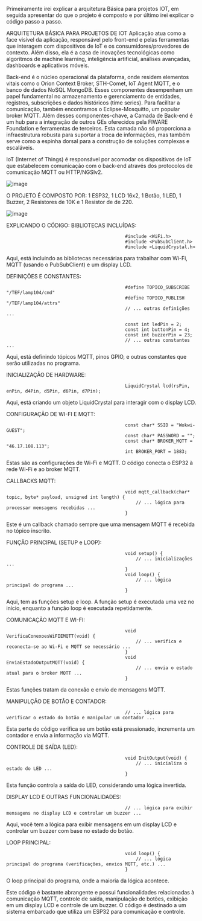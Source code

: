 Primeiramente irei explicar a arquitetura Básica para projetos IOT, em seguida apresentar do que o projeto é composto e por último irei explicar o código passo a passo. 

ARQUITETURA BÁSICA PARA PROJETOS DE IOT
Aplicação atua como a face visível da aplicação, responsável pelo front-end e pelas ferramentas que interagem com dispositivos de IoT e os consumidores/provedores de contexto. Além disso, ela é a casa de inovações tecnológicas como algoritmos de machine learning, inteligência artificial, análises avançadas, dashboards e aplicativos móveis.

Back-end é o núcleo operacional da plataforma, onde residem elementos vitais como o Orion Context Broker, STH-Comet, IoT Agent MQTT, e o banco de dados NoSQL MongoDB. Esses componentes desempenham um papel fundamental no armazenamento e gerenciamento de entidades, registros, subscrições e dados históricos (time series). Para facilitar a comunicação, também encontramos o Eclipse-Mosquitto, um popular broker MQTT. Além desses componentes-chave, a Camada de Back-end é um hub para a integração de outros GEs oferecidos pela FIWARE Foundation e ferramentas de terceiros. Esta camada não só proporciona a infraestrutura robusta para suportar a troca de informações, mas também serve como a espinha dorsal para a construção de soluções complexas e escaláveis.

IoT (Internet of Things) é responsável por acomodar os dispositivos de IoT que estabelecem comunicação com o back-end através dos protocolos de comunicação MQTT ou HTTP/NGSIv2.

![image](https://github.com/GDPMg/Sprint4-EDGE/assets/103905620/ea31ee72-ae7e-41e7-8931-a95928bb2371)

O PROJETO É COMPOSTO POR: 
1 ESP32, 1 LCD 16x2, 1 Botão, 1 LED, 1 Buzzer, 2 Resistores de 10K e 1 Resistor de de 220.

![image](https://github.com/GDPMg/Sprint4-EDGE/assets/103905620/27dbc57d-3d32-471b-9619-363f5812f0d0)

EXPLICANDO O CÓDIGO:
BIBLIOTECAS INCLUÍDAS:

                                                #include <WiFi.h>
                                                #include <PubSubClient.h>
                                                #include <LiquidCrystal.h>

Aqui, está incluindo as bibliotecas necessárias para trabalhar com Wi-Fi, MQTT (usando o PubSubClient) e um display LCD.

DEFINIÇÕES E CONSTANTES:

                                                #define TOPICO_SUBSCRIBE    "/TEF/lamp104/cmd"
                                                #define TOPICO_PUBLISH      "/TEF/lamp104/attrs"
                                                // ... outras definições ...

                                                const int ledPin = 2;
                                                const int buttonPin = 4;
                                                const int buzzerPin = 23;
                                                // ... outras constantes ...
                                                
Aqui, está definindo tópicos MQTT, pinos GPIO, e outras constantes que serão utilizadas no programa.

INICIALIZAÇÃO DE HARDWARE:

                                                LiquidCrystal lcd(rsPin, enPin, d4Pin, d5Pin, d6Pin, d7Pin);
                                                
Aqui, está criando um objeto LiquidCrystal para interagir com o display LCD.

CONFIGURAÇÃO DE WI-FI E MQTT:

                                                const char* SSID = "Wokwi-GUEST";
                                                const char* PASSWORD = "";
                                                const char* BROKER_MQTT = "46.17.108.113";
                                                int BROKER_PORT = 1883;
                                                
Estas são as configurações de Wi-Fi e MQTT. O código conecta o ESP32 à rede Wi-Fi e ao broker MQTT.

CALLBACKS MQTT:

                                                void mqtt_callback(char* topic, byte* payload, unsigned int length) {
                                                    // ... lógica para processar mensagens recebidas ...
                                                } 
                                                
Este é um callback chamado sempre que uma mensagem MQTT é recebida no tópico inscrito.

FUNÇÃO PRINCIPAL (SETUP e LOOP):

                                                void setup() {
                                                    // ... inicializações ...
                                                }
                                                void loop() {
                                                    // ... lógica principal do programa ...
                                                }
                                                
Aqui, tem as funções setup e loop. A função setup é executada uma vez no início, enquanto a função loop é executada repetidamente.


COMUNICAÇÃO MQTT E WI-FI:

                                                void VerificaConexoesWiFIEMQTT(void) {
                                                    // ... verifica e reconecta-se ao Wi-Fi e MQTT se necessário ...
                                                }
                                                void EnviaEstadoOutputMQTT(void) {
                                                    // ... envia o estado atual para o broker MQTT ...
                                                }
                                                
Estas funções tratam da conexão e envio de mensagens MQTT.

MANIPULÇÃO DE BOTÃO E CONTADOR:

                                                // ... lógica para verificar o estado do botão e manipular um contador ...
                                                
Esta parte do código verifica se um botão está pressionado, incrementa um contador e envia a informação via MQTT.

CONTROLE DE SAÍDA (LED):

                                                void InitOutput(void) {
                                                    // ... inicializa o estado do LED ...
                                                }
                                                
Esta função controla a saída do LED, considerando uma lógica invertida.

DISPLAY LCD E OUTRAS FUNCIONALIDADES:

                                                // ... lógica para exibir mensagens no display LCD e controlar um buzzer ...
                                                
Aqui, você tem a lógica para exibir mensagens em um display LCD e controlar um buzzer com base no estado do botão.

LOOP PRINCIPAL:

                                                void loop() {
                                                    // ... lógica principal do programa (verificações, envios MQTT, etc.) ...
                                                }
                                                
O loop principal do programa, onde a maioria da lógica acontece.

Este código é bastante abrangente e possui funcionalidades relacionadas à comunicação MQTT, controle de saída, manipulação de botões, exibição em um display LCD e controle de um buzzer. O código é destinado a um sistema embarcado que utiliza um ESP32 para comunicação e controle.


